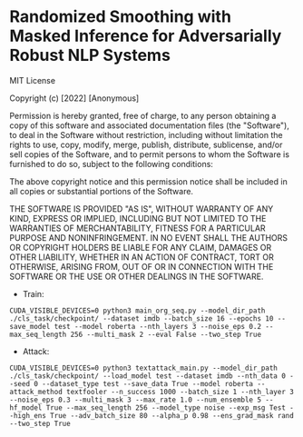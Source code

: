 # Randomized Smoothing with Masked Inference for Adversarially Robust NLP Systems
MIT License

Copyright (c) [2022] [Anonymous]

Permission is hereby granted, free of charge, to any person obtaining a copy
of this software and associated documentation files (the "Software"), to deal
in the Software without restriction, including without limitation the rights
to use, copy, modify, merge, publish, distribute, sublicense, and/or sell
copies of the Software, and to permit persons to whom the Software is
furnished to do so, subject to the following conditions:

The above copyright notice and this permission notice shall be included in all
copies or substantial portions of the Software.

THE SOFTWARE IS PROVIDED "AS IS", WITHOUT WARRANTY OF ANY KIND, EXPRESS OR
IMPLIED, INCLUDING BUT NOT LIMITED TO THE WARRANTIES OF MERCHANTABILITY,
FITNESS FOR A PARTICULAR PURPOSE AND NONINFRINGEMENT. IN NO EVENT SHALL THE
AUTHORS OR COPYRIGHT HOLDERS BE LIABLE FOR ANY CLAIM, DAMAGES OR OTHER
LIABILITY, WHETHER IN AN ACTION OF CONTRACT, TORT OR OTHERWISE, ARISING FROM,
OUT OF OR IN CONNECTION WITH THE SOFTWARE OR THE USE OR OTHER DEALINGS IN THE
SOFTWARE.

- Train:
```
CUDA_VISIBLE_DEVICES=0 python3 main_org_seq.py --model_dir_path ./cls_task/checkpoint/ --dataset imdb --batch_size 16 --epochs 10 --save_model test --model roberta --nth_layers 3 --noise_eps 0.2 --max_seq_length 256 --multi_mask 2 --eval False --two_step True
```
- Attack:
```
CUDA_VISIBLE_DEVICES=0 python3 textattack_main.py --model_dir_path ./cls_task/checkpoint/ --load_model test --dataset imdb --nth_data 0 --seed 0 --dataset_type test --save_data True --model roberta --attack_method textfooler --n_success 1000 --batch_size 1 --nth_layer 3 --noise_eps 0.3 --multi_mask 3 --max_rate 1.0 --num_ensemble 5 --hf_model True --max_seq_length 256 --model_type noise --exp_msg Test --high_ens True --adv_batch_size 80 --alpha_p 0.98 --ens_grad_mask rand --two_step True
```

